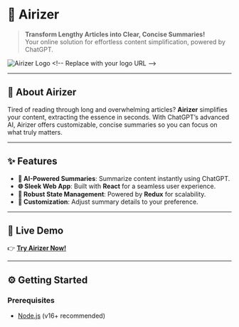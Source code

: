 # 🌟 **Airizer**  
> **Transform Lengthy Articles into Clear, Concise Summaries!**  
> Your online solution for effortless content simplification, powered by ChatGPT.

![Airizer Logo]([https://placeholder.com/logo.png](https://jade-capybara-7d1e88.netlify.app/assets/image-B6EErm5d.png)) <!-- Replace with your logo URL -->

---

## 🎯 **About Airizer**  
Tired of reading through long and overwhelming articles? **Airizer** simplifies your content, extracting the essence in seconds. With ChatGPT’s advanced AI, Airizer offers customizable, concise summaries so you can focus on what truly matters.

---

## ✨ **Features**  

- **🚀 AI-Powered Summaries**: Summarize content instantly using ChatGPT.  
- **🌐 Sleek Web App**: Built with **React** for a seamless user experience.  
- **📂 Robust State Management**: Powered by **Redux** for scalability.    
- **🎨 Customization**: Adjust summary details to your preference.

---

## 🚀 **Live Demo**  

👉 [**Try Airizer Now!**](https://jade-capybara-7d1e88.netlify.app/) <!-- Replace with your live demo link -->

---

## ⚙️ **Getting Started**  

### Prerequisites  

- [Node.js](https://nodejs.org/) (v16+ recommended)  



